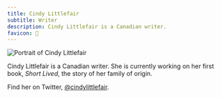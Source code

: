 ```yaml
---
title: Cindy Littlefair
subtitle: Writer
description: Cindy Littlefair is a Canadian writer.
favicon: 📖
---
```


<script>
  import portrait from '$lib/assets/portrait.jpg'
</script>

<img 
  src={portrait} 
  alt="Portrait of Cindy Littlefair" 
/>

Cindy Littlefair is a Canadian writer. She is currently working on her first book, _Short Lived_, the story of her family of origin.

Find her on Twitter, [@cindylittlefair](https://twitter.com/cindylittlefair).
